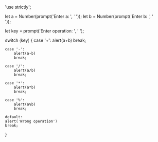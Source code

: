 'use strictly';

let a = Number(prompt('Enter a: ', ' '));
let b = Number(prompt('Enter b: ', ' '));

let key = prompt('Enter operation: ', ' ');

switch (key) {
    case '+':
        alert(a+b)
        break;

    case '-':
        alert(a-b)
        break;

    case '/':
        alert(a/b)
        break;
        
    case '*':
        alert(a*b)
        break;

    case '%':
        alert(a%b)
        break;

    default:  
    alert('Wrong operation')
    break;
}
